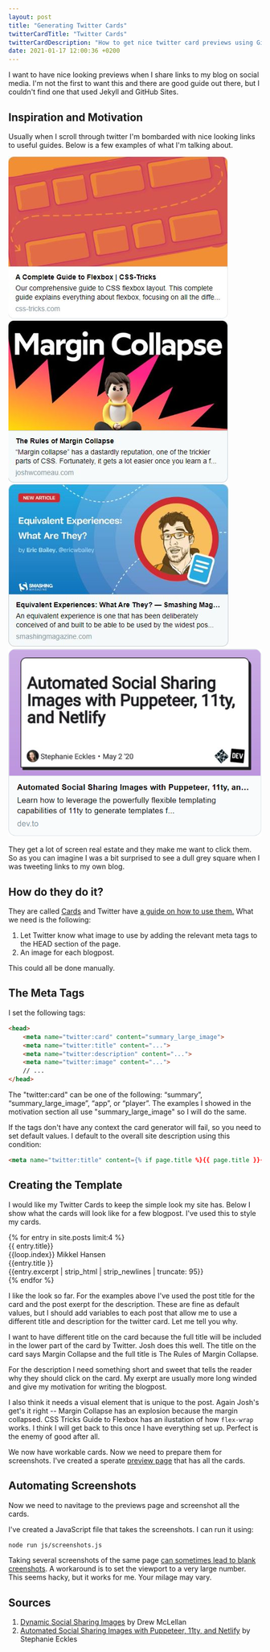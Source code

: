 ```yaml
---
layout: post
title: "Generating Twitter Cards"
twitterCardTitle: "Twitter Cards"
twitterCardDescription: "How to get nice twitter card previews using GitHub pages and Jekyll."
date: 2021-01-17 12:00:36 +0200
---
```


I want to have nice looking previews when I share links to my blog on social media. I'm not the first to want this and there are good guide out there, but I couldn't find one that used Jekyll and GitHub Sites.

## Inspiration and Motivation
Usually when I scroll through twitter I'm bombarded with nice looking links to useful guides. Below is a few examples of what I'm talking about.

<div class='preview-grid'>
    <div class='screenshot'>
        <a href='https://css-tricks.com/snippets/css/a-guide-to-flexbox/'><img src="/data/social-media-preview/cssTricksFlexbox.JPG" alt="The Twitter Card for CSS Tricks's guide to Flexbox."></a>
    </div>
    <div class='screenshot'>
        <a href='https://www.joshwcomeau.com/css/rules-of-margin-collapse/'><img src="/data/social-media-preview/joshWMarginCollapse.JPG" alt="Josh W. Comeau's guide to Margin Collapse"></a>
    </div>
    <div class='screenshot'>
        <a href='https://www.smashingmagazine.com/2020/05/equivalent-experiences-part1/'><img src="/data/social-media-preview/smashingMagazine.JPG" alt="Smashing Magazine's guide to Equivalent Experiences"></a>
    </div>
    <div class='screenshot'>
        <a href='https://dev.to/5t3ph/automated-social-sharing-images-with-puppeteer-11ty-and-netlify-22ln'><img src="/data/social-media-preview/StephanieEAutomatedSocial.PNG" alt="Automated Social Sharing Images with Puppeteer, 11ty, and Netlify by Stephanie Eckles"></a>
    </div>
</div>

They get a lot of screen real estate and they make me want to click them. So as you can imagine I was a bit surprised to see a dull grey square when I was tweeting links to my own blog.

## How do they do it?

They are called [Cards](https://developer.twitter.com/en/docs/twitter-for-websites/cards/overview/abouts-cards) and Twitter have [a guide on how to use them.](https://developer.twitter.com/en/docs/twitter-for-websites/cards/guides/getting-started) What we need is the following:

1. Let Twitter know what image to use by adding the relevant meta tags to the HEAD section of the page.
1. An image for each blogpost. 

This could all be done manually. 


## The Meta Tags
I set the following tags:
```html
<head>
    <meta name="twitter:card" content="summary_large_image">
    <meta name="twitter:title" content="...">
    <meta name="twitter:description" content="...">
    <meta name="twitter:image" content="...">
    // ...
</head>
```

The "twitter:card" can be one of the following: “summary”, “summary_large_image”, “app”, or “player”. The examples I showed in the motivation section all use "summary_large_image" so I will do the same.

If the tags don't have any context the card generator will fail, so you need to set default values. I default to the overall site description using this condition:

```html
<meta name="twitter:title" content={% if page.title %}{{ page.title }}{% else %}{{ site.title }}{% endif %}>
```

## Creating the Template
I would like my Twitter Cards to keep the simple look my site has. Below I show what the cards will look like for a few blogpost. I've used this to style my cards.

<div class='preview-grid'>
{% for entry in site.posts limit:4 %}
    <div class='preview'>
        <div class='inner-grid'>
            <div class='graphic'></div>
            <div class='title'>{{ entry.title}}</div>
            <div class='footer'> {{loop.index}} Mikkel Hansen</div>
        </div>
        <div class='twitterMeta'>
            <div class='title'>{{entry.title }}</div>
            <div class='description'>{{entry.excerpt | strip_html | strip_newlines | truncate: 95}}</div>
        </div>
    </div>
{% endfor %}
</div>

I like the look so far. For the examples above I've used the post title for the card and the post exerpt for the description. These are fine as default values, but I should add variables to each post that allow me to use a different title and description for the twitter card. Let me tell you why.

I want to have different title on the card because the full title will be included in the lower part of the card by Twitter. Josh does this well. The title on the card says Margin Collapse and the full title is The Rules of Margin Collapse.

For the description I need something short and sweet that tells the reader why they should click on the card. My exerpt are usually more long winded and give my motivation for writing the blogpost.

I also think it needs a visual element that is unique to the post. Again Josh's get's it right -- Margin Collapse has an explosion because the margin collapsed. CSS Tricks Guide to Flexbox has an ilustation of how `flex-wrap` works. I think I will get back to this once I have everything set up. Perfect is the enemy of good after all. 

We now have workable cards. Now we need to prepare them for screenshots. I've created a sperate [preview page]('previews/') that has all the cards. 

## Automating Screenshots
Now we need to navitage to the previews page and screenshot all the cards.

I've created a JavaScript file that takes the screenshots. I can run it using:
```bash
node run js/screenshots.js
```

Taking several screenshots of the same page [can sometimes lead to blank creenshots](https://github.com/puppeteer/puppeteer/issues/2357). A workaround is to set the viewport to a very large number. This seems hacky, but it works for me. Your milage may vary.

## Sources
1. [Dynamic Social Sharing Images](https://24ways.org/2018/dynamic-social-sharing-images/) by Drew McLellan
1. [Automated Social Sharing Images with Puppeteer, 11ty, and Netlify](https://dev.to/5t3ph/automated-social-sharing-images-with-puppeteer-11ty-and-netlify-22ln) by Stephanie Eckles

<link rel="stylesheet" href="/css/social-media-preview.css">